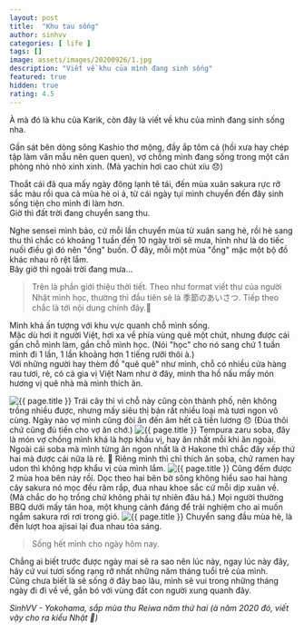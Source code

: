 ```yaml
---
layout: post
title:  "Khu tau sống"
author: sinhvv
categories: [ life ]
tags: []
image: assets/images/20200926/1.jpg
description: "Viết về khu của mình đang sinh sống"
featured: true
hidden: true
rating: 4.5
---
```

À mà đó là khu của Karik, còn đây là viết về khu của mình đang sinh sống nha.

Gần sát bên dòng sông Kashio thơ mộng, đầy ắp tôm cá (hồi xưa hay chép tập làm văn mẫu nên quen quen), 
vợ chồng mình đang sống trong một căn phòng nhỏ nhỏ xinh xinh. (Mà yachin hơi cao chút xíu 😞) 
 
Thoắt cái đã qua mấy ngày đông lạnh tê tái, đến mùa xuân sakura rực rỡ sắc màu rồi qua cả mùa hè oi ả, từ cái ngày tụi mình chuyển đến đây sinh sống tiện cho mình đi làm hơn.  
Giờ thì đất trời đang chuyển sang thu.  

Nghe sensei mình bảo, cứ mỗi lần chuyển mùa từ xuân sang hè, rồi hè sang thu thì chắc có khoảng 1 tuần đến 10 ngày trời sẽ mưa, hình như là do tiếc nuối điều gì đó nên "ổng" buồn. Ở đây, mỗi một mùa "ổng" mặc một bộ đồ khác nhau rõ rệt lắm.  
Bây giờ thì ngoài trời đang mưa...  

> Trên là phần giới thiệu thời tiết. Theo như format viết thư của người Nhật mình học, thường thì đầu tiên sẽ là 季節のあいさつ. Tiếp theo chắc là tới nội dung chính đây.🙂  

Mình khá ấn tượng với khu vực quanh chỗ mình sống.  
Mặc dù hơi ít người Việt, hơi xa về phía vùng quê một chút, nhưng được cái gần chỗ mình làm, gần chỗ mình học. 
(Nói "học" cho nó sang chứ 1 tuần mình đi 1 lần, 1 lần khoảng hơn 1 tiếng rưỡi thôi à.)  
Với những người hay thèm đồ "quê quê" như mình, chỗ có nhiều cửa hàng rau tươi, rẻ, có cả gia vị Việt Nam như ở đây, mình tha hồ nấu mấy món hương vị quê nhà mà mình thích ăn.

<img class="featured-image img-fluid" src="{{ site.baseurl }}/assets/images/20200926/2.JPG" alt="{{ page.title }}">
Trái cây thì vì chỗ này cũng còn thành phố, nên không trồng nhiều được, nhưng mấy siêu thị bán rất nhiều loại mà tươi ngon vô cùng.  
Ngày nào vợ mình cũng đòi ăn đến âm hết cả tiền lương 😞 (Đùa thôi chứ cũng đủ tiền cho vợ ăn chớ.)

<img class="featured-image img-fluid" src="{{ site.baseurl }}/assets/images/20200926/3.JPG" alt="{{ page.title }}">
Tempura zaru soba, đây là món vợ chồng mình khá là hợp khẩu vị, hay ăn nhất mỗi khi ăn ngoài.  
Ngoài cái soba mà mình từng ăn ngon nhất là ở Hakone thì chắc đây xếp thứ hai mà được cái nữa là rẻ. 🙂
Riêng mình thì chỉ thích ăn soba, chứ ramen hay udon thì không hợp khẩu vị của mình lắm.

<img class="featured-image img-fluid" src="{{ site.baseurl }}/assets/images/20200926/4.jpg" alt="{{ page.title }}">
Cũng đếm được 2 mùa hoa bên này rồi.  
Dọc theo hai bên bờ sông không hiểu sao hai hàng cây sakura nó mọc đều răm rắp, đua nhau khoe sắc cứ mỗi dịp xuân về. (Mà chắc do họ trồng chứ không phải tự nhiên đâu há.)  
Mọi người thường BBQ dưới mấy tán hoa, một khung cảnh đáng để trải nghiệm cho ai muốn ngắm sakura rơi rơi trong gió.  

<img class="featured-image img-fluid" src="{{ site.baseurl }}/assets/images/20200926/5.JPG" alt="{{ page.title }}">
Chuyển sang đầu mùa hè, là đến lượt hoa ajisai lại đua nhau tỏa sáng.

> Sống hết mình cho ngày hôm nay.

Chẳng ai biết trước được ngày mai sẽ ra sao nên lúc này, ngay lúc này đây, hãy cứ vui tươi sống rạng rỡ nhất những năm tháng tuổi trẻ của mình.  
Cũng chưa biết là sẽ sống ở đây bao lâu, mình sẽ vui trong những tháng ngày đi đi về về, gắn bó với vùng đất con người xung quanh đây.

<i>SinhVV - Yokohama, sắp mùa thu Reiwa năm thứ hai (à năm 2020 đó, viết vậy cho ra kiểu Nhật 🙂)</i>
